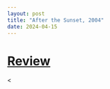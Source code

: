 ```yaml
---
layout: post
title: "After the Sunset, 2004"
date: 2024-04-15
---
```


# [Review](https://letterboxd.com/pavlesap/film/after-the-sunset/)

<
